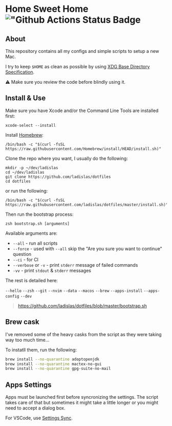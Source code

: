 # Home Sweet Home !["Github Actions Status Badge](https://github.com/ladislas/dotfiles/workflows/CI/badge.svg)

## About

This repository contains all my configs and simple scripts to setup a new Mac.

I try to keep `$HOME` as clean as possible by using [XDG Base Directory Specification](https://standards.freedesktop.org/basedir-spec/basedir-spec-latest.html).

⚠️ Make sure you review the code before blindly using it.

## Install & Use

Make sure you have Xcode and/or the Command Line Tools are installed first:

```console
xcode-select --install
```

Install [Homebrew](https://brew.sh/):

```console
/bin/bash -c "$(curl -fsSL https://raw.githubusercontent.com/Homebrew/install/HEAD/install.sh)"
```

Clone the repo where you want, I usually do the following:

```console
mkdir -p ~/dev/ladislas
cd ~/dev/ladislas
git clone https://github.com/ladislas/dotfiles
cd dotfiles
```

or run the following:

```console
/bin/bash -c "$(curl -fsSL https://raw.githubusercontent.com/ladislas/dotfiles/master/install.sh)"
```

Then run the bootstrap process:

```console
zsh bootstrap.sh [arguments]
```

Available arguments are:

- `--all` - run all scripts
- `--force` - used with `--all` skip the "Are you sure you want to continue" question
- `--ci` - for CI
- `--verbose` or `-v` - print `stderr` message of failed commands
- `-vv` - print `stdout` & `stderr` messages

The rest is detailed here:

`--hello` `--zsh` `--git` `--nvim` `--data` `--macos` `--brew` `--apps-install` `--apps-config` `--dev`

> <https://github.com/ladislas/dotfiles/blob/master/bootstrap.sh>

## Brew cask

I've removed some of the heavy casks from the script as they were taking way too much time...

To instatll them, run the following:

```bash
brew install --no-quarantine adoptopenjdk
brew install --no-quarantine mactex-no-gui
brew install --no-quarantine gpg-suite-no-mail
```

## Apps Settings

Apps must be launched first before syncronizing the settings. The script takes care of that but sometimes it might take a little longer or you might need to accept a dialog box.

For VSCode, use [Settings Sync](https://marketplace.visualstudio.com/items?itemName=Shan.code-settings-sync).
